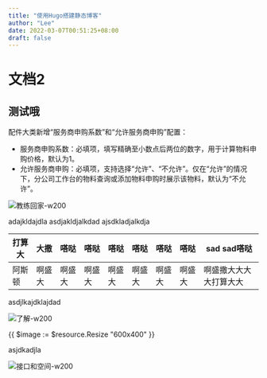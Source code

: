 ```yaml
---
title: "使用Hugo搭建静态博客"
author: "Lee"
date: 2022-03-07T00:51:25+08:00
draft: false
---
```


# 文档2

## 测试哦

配件大类新增“服务商申购系数”和“允许服务商申购”配置：

- 服务商申购系数：必填项，填写精确至小数点后两位的数字，用于计算物料申购价格，默认为1。
- 允许服务商申购：必填项，支持选择“允许”、“不允许”。仅在“允许”的情况下，分公司工作台的物料查询或添加物料申购时展示该物料，默认为“不允许”。



![教练回家-w200](https://s2.loli.net/2022/03/10/6LmdDhfw2ylnoub.jpg)

adajkldajdla asdjakldjalkdad 
ajsdkladjalkdja

| 打算大 | 大撒 | 嗒哒 | 嗒哒 | 嗒哒 | 嗒哒 | 嗒哒 | 嗒哒 | sad sad嗒哒 |
|---|---|---|---|---|---|---|---|---|
| 阿斯顿 | 啊盛大 | 啊盛大 | 啊盛大 | 啊盛大 | 啊盛大 | 啊盛大 | 啊盛大 | 啊盛撒大大大大打算大大 |

asdjlkajdklajdad

![了解-w200](https://s2.loli.net/2022/03/10/KRJQMnlUhodE9uL.jpg)


{{ $image := $resource.Resize "600x400" }}

asjdkadjla

![接口和空间-w200](https://s2.loli.net/2022/03/10/h4j9TCemdoviA6E.jpg)
